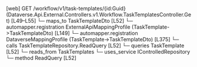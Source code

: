 [web] GET /workflow/v1/task-templates/{id:Guid}  (Dataverse.Api.External.Controllers.v1.Workflow.TaskTemplatesController.Get)  [L49–L55]
  └─ maps_to TaskTemplateDto [L52]
    └─ automapper.registration ExternalApiMappingProfile (TaskTemplate->TaskTemplateDto) [L149]
    └─ automapper.registration DataverseMappingProfile (TaskTemplate->TaskTemplateDto) [L375]
  └─ calls TaskTemplateRepository.ReadQuery [L52]
  └─ queries TaskTemplate [L52]
    └─ reads_from TaskTemplates
  └─ uses_service IControlledRepository<TaskTemplate>
    └─ method ReadQuery [L52]

